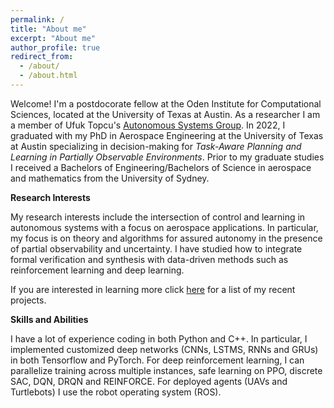 ```yaml
---
permalink: /
title: "About me"
excerpt: "About me"
author_profile: true
redirect_from: 
  - /about/
  - /about.html
---
```




Welcome! I'm a postdocorate fellow at the Oden Institute for Computational Sciences, located at the University of Texas at Austin. As a researcher I am a member of Ufuk Topcu's [Autonomous Systems Group](https://oden.utexas.edu/research/centers-and-groups/autonomous-systems-group/). In 2022, I graduated with my PhD in Aerospace Engineering at the University of Texas at Austin specializing in decision-making for *Task-Aware Planning and Learning in Partially Observable Environments*. 
Prior to my graduate studies I received a Bachelors of Engineering/Bachelors of Science in aerospace and mathematics from the University of Sydney. 

**Research Interests**

My research interests include the intersection of control and learning in autonomous systems with a focus on aerospace applications. In particular, my focus is on theory and algorithms for assured autonomy in the presence of partial observability and uncertainty. I have studied how to integrate formal verification and synthesis with data-driven methods such as reinforcement learning and deep learning.

If you are interested in learning more click [here](projects.md) for a list of my recent projects.

**Skills and Abilities**

I have a lot of experience coding in both Python and C++. In particular, I implemented customized deep networks (CNNs, LSTMS, RNNs and GRUs) in both Tensorflow and PyTorch. For deep reinforcement learning, I can parallelize training across multiple instances, safe learning on PPO, discrete SAC, DQN, DRQN and REINFORCE. For deployed agents (UAVs and Turtlebots) I use the robot operating system (ROS).


